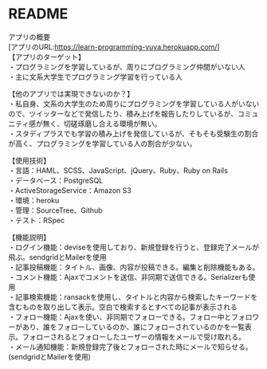 # README

アプリの概要<br>
[アプリのURL:https://learn-programming-yuya.herokuapp.com/]<br>
【アプリのターゲット】<br>
・プログラミングを学習しているが、周りにプログラミング仲間がいない人<br>
・主に文系大学生でプログラミング学習を行っている人

【他のアプリでは実現できないのか？】<br>
・私自身、文系の大学生のため周りにプログラミングを学習している人がいないので、ツイッターなどで発信したり、積み上げを報告したりしているが、コミュニティ感が無く、切磋琢磨し合える環境が無い。<br>
・スタディプラスでも学習の積み上げを発信しているが、そもそも受験生の割合が高く、プログラミングを学習している人の割合が少ない。

【使用技術】<br>
・言語：HAML、SCSS、JavaScript、jQuery、Ruby、Ruby on Rails<br>
・データベース：PostgreSQL<br>
・ActiveStorageService：Amazon S3<br>
・環境：heroku<br>
・管理：SourceTree、Github<br>
・テスト：RSpec<br>

【機能説明】<br>
・ログイン機能：deviseを使用しており、新規登録を行うと、登録完了メールが飛ぶ。sendgridとMailerを使用<br>
・記事投稿機能：タイトル、画像、内容が投稿できる。編集と削除機能もある。<br>
・コメント機能：Ajaxでコメントを送信、非同期で送信できる。Serializerも使用<br>
・記事検索機能：ransackを使用し、タイトルと内容から検索したキーワードを含むものを取り出して表示。空白で検索するとすべての記事が表示される<br>
・フォロー機能：Ajaxを使い、非同期でフォローできる。フォロー中とフォロワーがあり、誰をフォローしているのか、誰にフォローされているのかを一覧表示。フォローされるとフォローしたユーザーの情報をメールで受け取れる。<br>
・メール通知機能：新規登録完了後とフォローされた時にメールで知らせる。(sendgridとMailerを使用)

